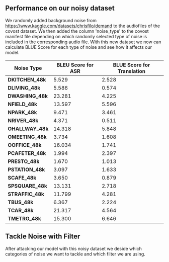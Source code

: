   
## Performance on our noisy dataset
We randomly added background noise from https://www.kaggle.com/datasets/chrisfilo/demand to the audiofiles of the covost dataset.
We then added the column 'noise_type' to the covost manifest file depending on which randomly selected type of noise is included in the corresponding audio file. 
With this new dataset we now can calculate BLUE Score for each type of noise and see how it affects our model.

| Noise Type     | BLEU Score for ASR | BLUE Score for Translation |
|---------------|--------------------|--------|
| **DKITCHEN_48k**  | 5.529              |2.528   |
| **DLIVING_48k**  | 5.586              | 0.574  |
| **DWASHING_48k**  | 23.281             |4.225   |
| **NFIELD_48k**  | 13.597             |5.596   |
| **NPARK_48k**  | 9.471              |3.461   |
| **NRIVER_48k**  | 4.371              |0.511   |
| **OHALLWAY_48k**  | 14.318             |5.848   |
| **OMEETING_48k**  | 3.734              | 1.608  |
| **OOFFICE_48k**  | 16.034             |1.741   |
| **PCAFETER_48k**  | 1.994              |2.397   |
| **PRESTO_48k**  | 1.670              | 1.013  |
| **PSTATION_48k**  | 3.097              |1.633   |
| **SCAFE_48k**  | 3.650              |0.879 |
| **SPSQUARE_48k**  | 13.131             | 2.718 |
| **STRAFFIC_48k**  | 11.799             | 4.281  |
| **TBUS_48k**  | 6.367              | 2.224  |
| **TCAR_48k**  | 21.317             | 4.564  |
| **TMETRO_48k**  | 15.300             | 6.646  |

## Tackle Noise with Filter
After attacking our model with this noisy dataset we deside which categories of noise we want to tackle and which filter we are using.
